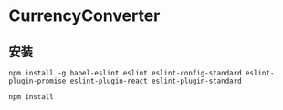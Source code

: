 # CurrencyConverter

## 安装

```
npm install -g babel-eslint eslint eslint-config-standard eslint-plugin-promise eslint-plugin-react eslint-plugin-standard 

npm install
```
